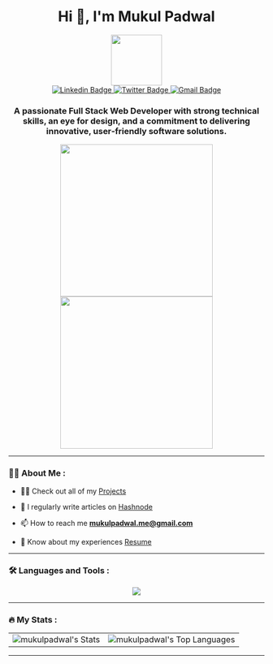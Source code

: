 <!-- This is the header section -->
<div id="header" align="center">
  <h1>Hi 👋, I'm Mukul Padwal</h1>
  <img src="https://media.giphy.com/media/M9gbBd9nbDrOTu1Mqx/giphy.gif" width="100"/>
  
  <div id="badges">
    <a href="https://www.linkedin.com/in/mukulpadwal">
       <img src="https://skillicons.dev/icons?i=linkedin" alt="Linkedin Badge" />
    </a>
    <a href="https://twitter.com/mukulpadwal">
      <img src="https://skillicons.dev/icons?i=twitter" alt="Twitter Badge"/>
    </a>
    <a href="mailto:mukulpadwal.me@gmail.com">
      <img src="https://skillicons.dev/icons?i=gmail" alt="Gmail Badge"/>
    </a>
  </div>
  
  <h3>A passionate <strong>Full Stack Web Developer</strong> with strong technical skills, an eye for design, and a commitment to delivering innovative, user‑friendly software solutions.</h3>
</div>

<!-- This is the gif section -->
<div align="center">
  <img src="https://media.giphy.com/media/v1.Y2lkPTc5MGI3NjExa2h2N2tqMGVhMzJ4YnA5bGx6OWhsNmt4OHB6NDVtM3Vybm04enZ6ZCZlcD12MV9pbnRlcm5hbF9naWZfYnlfaWQmY3Q9Zw/VTtANKl0beDFQRLDTh/giphy.gif" width="300" height="300" />
  <img src="https://media.giphy.com/media/v1.Y2lkPTc5MGI3NjExb3RkaHBvcmkydTM1ODM3YThuY2dhYmhteDRkaHRjaXYwc2hsM3FqNyZlcD12MV9pbnRlcm5hbF9naWZfYnlfaWQmY3Q9Zw/HzPtbOKyBoBFsK4hyc/giphy.gif" width="300" height="300" />
</div>

---

### :man_technologist: About Me :

- 👨‍💻 Check out all of my [Projects](https://mukulpadwal.me/projects)

- 📝 I regularly write articles on [Hashnode](https://mukulpadwal.hashnode.dev/)

- 📫 How to reach me **mukulpadwal.me@gmail.com**

- 📄 Know about my experiences [Resume](https://drive.google.com/file/d/1z4R4rMgRS-9kjlK8pOEV6V9m4Xhljzds/view)

---

### :hammer_and_wrench: Languages and Tools :

<div align="center">
  <a href="https://skillicons.dev">
    <img src="https://skillicons.dev/icons?i=html,css,js,ts,tailwind,jquery,mongodb,express,react,redux,nodejs,nextjs,git" />
  </a>
</div>

---

### :fire: My Stats :

<div align="center">
  <table>
    <tr>
      <td>
        <img src="https://github-readme-stats.vercel.app/api?username=mukulpadwal&theme=vue-dark&show_icons=true&hide_border=true&count_private=true" alt="mukulpadwal's Stats" />
      </td>
      <td>
        <img src="https://github-readme-stats.vercel.app/api/top-langs/?username=mukulpadwal&theme=vue-dark&show_icons=true&hide_border=true&layout=compact" alt="mukulpadwal's Top Languages" />
      </td>
    </tr>
  </table>
</div>

---
